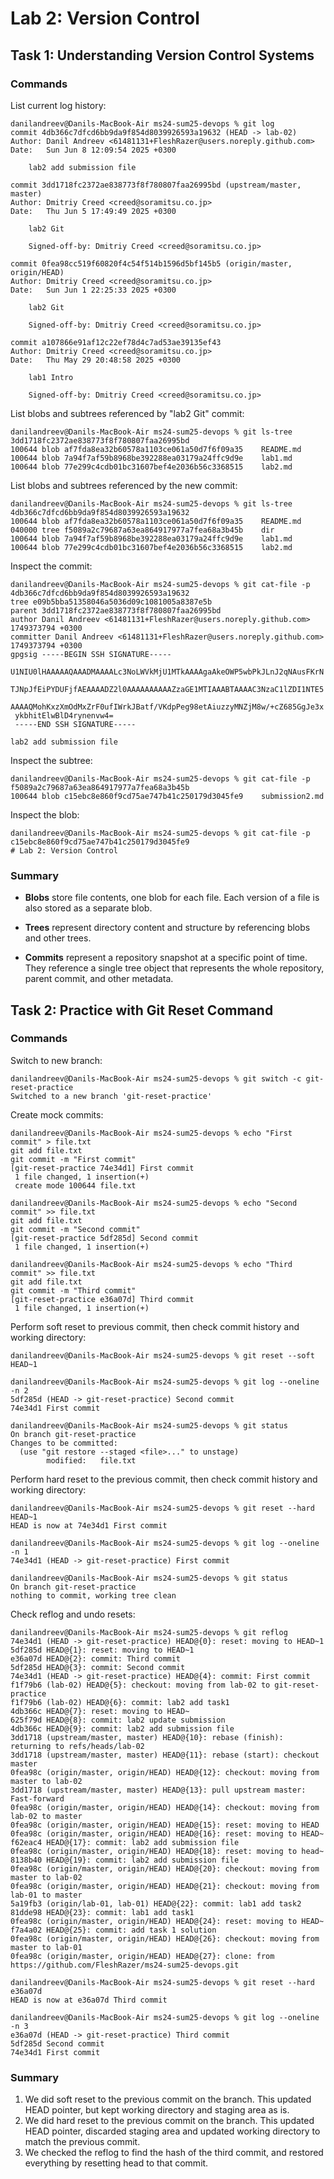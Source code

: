 # Lab 2: Version Control

## Task 1: Understanding Version Control Systems

### Commands

List current log history:
```
danilandreev@Danils-MacBook-Air ms24-sum25-devops % git log
commit 4db366c7dfcd6bb9da9f854d8039926593a19632 (HEAD -> lab-02)
Author: Danil Andreev <61481131+FleshRazer@users.noreply.github.com>
Date:   Sun Jun 8 12:09:54 2025 +0300

    lab2 add submission file

commit 3dd1718fc2372ae838773f8f780807faa26995bd (upstream/master, master)
Author: Dmitriy Creed <creed@soramitsu.co.jp>
Date:   Thu Jun 5 17:49:49 2025 +0300

    lab2 Git
    
    Signed-off-by: Dmitriy Creed <creed@soramitsu.co.jp>

commit 0fea98cc519f60820f4c54f514b1596d5bf145b5 (origin/master, origin/HEAD)
Author: Dmitriy Creed <creed@soramitsu.co.jp>
Date:   Sun Jun 1 22:25:33 2025 +0300

    lab2 Git
    
    Signed-off-by: Dmitriy Creed <creed@soramitsu.co.jp>

commit a107866e91af12c22ef78d4c7ad53ae39135ef43
Author: Dmitriy Creed <creed@soramitsu.co.jp>
Date:   Thu May 29 20:48:58 2025 +0300

    lab1 Intro
    
    Signed-off-by: Dmitriy Creed <creed@soramitsu.co.jp>
```

List blobs and subtrees referenced by "lab2 Git" commit:
```
danilandreev@Danils-MacBook-Air ms24-sum25-devops % git ls-tree 3dd1718fc2372ae838773f8f780807faa26995bd
100644 blob af7fda8ea32b60578a1103ce061a50d7f6f09a35    README.md
100644 blob 7a94f7af59b8968be392288ea03179a24ffc9d9e    lab1.md
100644 blob 77e299c4cdb01bc31607bef4e2036b56c3368515    lab2.md
```

List blobs and subtrees referenced by the new commit:
```
danilandreev@Danils-MacBook-Air ms24-sum25-devops % git ls-tree 4db366c7dfcd6bb9da9f854d8039926593a19632
100644 blob af7fda8ea32b60578a1103ce061a50d7f6f09a35    README.md
040000 tree f5089a2c79687a63ea864917977a7fea68a3b45b    dir
100644 blob 7a94f7af59b8968be392288ea03179a24ffc9d9e    lab1.md
100644 blob 77e299c4cdb01bc31607bef4e2036b56c3368515    lab2.md
```

Inspect the commit:
```
danilandreev@Danils-MacBook-Air ms24-sum25-devops % git cat-file -p 4db366c7dfcd6bb9da9f854d8039926593a19632
tree e09b5bba51358046a5036d09c1081005a8387e5b
parent 3dd1718fc2372ae838773f8f780807faa26995bd
author Danil Andreev <61481131+FleshRazer@users.noreply.github.com> 1749373794 +0300
committer Danil Andreev <61481131+FleshRazer@users.noreply.github.com> 1749373794 +0300
gpgsig -----BEGIN SSH SIGNATURE-----
 U1NIU0lHAAAAAQAAADMAAAALc3NoLWVkMjU1MTkAAAAgaAkeOWP5wbPkJLnJ2qNAusFKrN
 TJNpJfEiPYDUFjfAEAAAADZ2l0AAAAAAAAAAZzaGE1MTIAAABTAAAAC3NzaC1lZDI1NTE5
 AAAAQMohKxzXmOdMxZrF0ufIWrkJBatf/VKdpPeg98etAiuzzyMNZjM8w/+cZ685GgJe3x
 ykbhitElwBlD4rynenvw4=
 -----END SSH SIGNATURE-----

lab2 add submission file
```

Inspect the subtree:
```
danilandreev@Danils-MacBook-Air ms24-sum25-devops % git cat-file -p f5089a2c79687a63ea864917977a7fea68a3b45b
100644 blob c15ebc8e860f9cd75ae747b41c250179d3045fe9    submission2.md
```

Inspect the blob:
```
danilandreev@Danils-MacBook-Air ms24-sum25-devops % git cat-file -p c15ebc8e860f9cd75ae747b41c250179d3045fe9
# Lab 2: Version Control
```

### Summary

- **Blobs** store file contents, one blob for each file. Each version of a file is also stored as a separate blob.

- **Trees** represent directory content and structure by referencing blobs and other trees.

- **Commits** represent a repository snapshot at a specific point of time. They reference a single tree object that represents the whole repository, parent commit, and other metadata.

## Task 2: Practice with Git Reset Command

### Commands

Switch to new branch:
```
danilandreev@Danils-MacBook-Air ms24-sum25-devops % git switch -c git-reset-practice
Switched to a new branch 'git-reset-practice'
```

Create mock commits:
```
danilandreev@Danils-MacBook-Air ms24-sum25-devops % echo "First commit" > file.txt
git add file.txt
git commit -m "First commit"
[git-reset-practice 74e34d1] First commit
 1 file changed, 1 insertion(+)
 create mode 100644 file.txt

danilandreev@Danils-MacBook-Air ms24-sum25-devops % echo "Second commit" >> file.txt
git add file.txt
git commit -m "Second commit"
[git-reset-practice 5df285d] Second commit
 1 file changed, 1 insertion(+)

danilandreev@Danils-MacBook-Air ms24-sum25-devops % echo "Third commit" >> file.txt
git add file.txt
git commit -m "Third commit"
[git-reset-practice e36a07d] Third commit
 1 file changed, 1 insertion(+)
```

Perform soft reset to previous commit, then check commit history and working directory:
```
danilandreev@Danils-MacBook-Air ms24-sum25-devops % git reset --soft HEAD~1

danilandreev@Danils-MacBook-Air ms24-sum25-devops % git log --oneline -n 2 
5df285d (HEAD -> git-reset-practice) Second commit
74e34d1 First commit

danilandreev@Danils-MacBook-Air ms24-sum25-devops % git status             
On branch git-reset-practice
Changes to be committed:
  (use "git restore --staged <file>..." to unstage)
        modified:   file.txt
```

Perform hard reset to the previous commit, then check commit history and working directory:
```
danilandreev@Danils-MacBook-Air ms24-sum25-devops % git reset --hard HEAD~1
HEAD is now at 74e34d1 First commit

danilandreev@Danils-MacBook-Air ms24-sum25-devops % git log --oneline -n 1 
74e34d1 (HEAD -> git-reset-practice) First commit

danilandreev@Danils-MacBook-Air ms24-sum25-devops % git status             
On branch git-reset-practice
nothing to commit, working tree clean
```

Check reflog and undo resets:
```
danilandreev@Danils-MacBook-Air ms24-sum25-devops % git reflog
74e34d1 (HEAD -> git-reset-practice) HEAD@{0}: reset: moving to HEAD~1
5df285d HEAD@{1}: reset: moving to HEAD~1
e36a07d HEAD@{2}: commit: Third commit
5df285d HEAD@{3}: commit: Second commit
74e34d1 (HEAD -> git-reset-practice) HEAD@{4}: commit: First commit
f1f79b6 (lab-02) HEAD@{5}: checkout: moving from lab-02 to git-reset-practice
f1f79b6 (lab-02) HEAD@{6}: commit: lab2 add task1
4db366c HEAD@{7}: reset: moving to HEAD~
625f79d HEAD@{8}: commit: lab2 update submission
4db366c HEAD@{9}: commit: lab2 add submission file
3dd1718 (upstream/master, master) HEAD@{10}: rebase (finish): returning to refs/heads/lab-02
3dd1718 (upstream/master, master) HEAD@{11}: rebase (start): checkout master
0fea98c (origin/master, origin/HEAD) HEAD@{12}: checkout: moving from master to lab-02
3dd1718 (upstream/master, master) HEAD@{13}: pull upstream master: Fast-forward
0fea98c (origin/master, origin/HEAD) HEAD@{14}: checkout: moving from lab-02 to master
0fea98c (origin/master, origin/HEAD) HEAD@{15}: reset: moving to HEAD
0fea98c (origin/master, origin/HEAD) HEAD@{16}: reset: moving to HEAD~
f62eac4 HEAD@{17}: commit: lab2 add submission file
0fea98c (origin/master, origin/HEAD) HEAD@{18}: reset: moving to head~
8138b40 HEAD@{19}: commit: lab2 add submission file
0fea98c (origin/master, origin/HEAD) HEAD@{20}: checkout: moving from master to lab-02
0fea98c (origin/master, origin/HEAD) HEAD@{21}: checkout: moving from lab-01 to master
5a19fb3 (origin/lab-01, lab-01) HEAD@{22}: commit: lab1 add task2
81dde98 HEAD@{23}: commit: lab1 add task1
0fea98c (origin/master, origin/HEAD) HEAD@{24}: reset: moving to HEAD~
f7a4a02 HEAD@{25}: commit: add task 1 solution
0fea98c (origin/master, origin/HEAD) HEAD@{26}: checkout: moving from master to lab-01
0fea98c (origin/master, origin/HEAD) HEAD@{27}: clone: from https://github.com/FleshRazer/ms24-sum25-devops.git

danilandreev@Danils-MacBook-Air ms24-sum25-devops % git reset --hard e36a07d
HEAD is now at e36a07d Third commit

danilandreev@Danils-MacBook-Air ms24-sum25-devops % git log --oneline -n 3        
e36a07d (HEAD -> git-reset-practice) Third commit
5df285d Second commit
74e34d1 First commit
```

### Summary

1. We did soft reset to the previous commit on the branch. This updated HEAD pointer, but kept working directory and staging area as is.
2. We did hard reset to the previous commit on the branch. This updated HEAD pointer, discarded staging area and updated working directory to match the previous commit.
3. We checked the reflog to find the hash of the third commit, and restored everything by resetting head to that commit.
